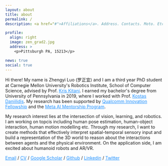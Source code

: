 ```yaml
---
layout: about
title: about
permalink: /
description: <a href="#">Affiliations</a>. Address. Contacts. Moto. Etc.

profile:
  align: right
  image: zen_grad2.jpg
  address: >
    <p>Pittsburgh PA, 15213</p>

news: true
social: true
---
```


Hi there! My name is Zhengyi Luo (罗正宜) and I am a third year PhD student at Carnegie Mellon University's Robotics Institute, School of Computer Science, advised by Prof. <a style="color:DodgerBlue" href="http://www.cs.cmu.edu/~kkitani/"><u>Kris Kitani</u></a>. I earned my bachelor's degree from University of Pennsylvania in 2019, where I worked with Prof. <a style="color:DodgerBlue" href="https://www.cis.upenn.edu/~kostas/"><u>Kostas Daniilidis</u></a>. My research has been supported by <a href="https://www.qualcomm.com/research/university-relations/innovation-fellowship/2022-north-america" style="color: DodgerBlue">Qualcomm Innovation Fellowship</a> and the <a href="https://www.cs.cmu.edu/afs/cs/project/careers/www/posters/MetaAI-PhDProgram22.pdf" style="color: DodgerBlue">Meta AI Mentorship Program</a>.


My research interest lies at the intersection of vision, learning, and robotics. I am working on topcis including human pose estimation, human-object interaction, human motion modelling etc. Through my research, I want to create methods that effectively interpret spatial-temporal sensory input and build a representation of the 3D world to reason about the interactions between agents and the physical environment. On the application side, I am excited about humanoid robots and AR/VR.


<div >

<a style="color:DodgerBlue" href="mailto:zluo2@cs.cmu.edu">Email</a>
/
<a style="color:DodgerBlue" href="assets/pdf/Zhengyi_Luo_CV.pdf">CV</a>
/
<a  style="color:DodgerBlue" href="https://scholar.google.com/citations?user=lHPTxGsAAAAJ&hl=en">Google Scholar</a>
/
<a  style="color:DodgerBlue" href="https://github.com/ZhengyiLuo">Github</a>
/
<a  style="color:DodgerBlue" href="https://www.linkedin.com/in/zhengyi-zen-luo-726156105/">Linkedin</a>
/
<a  style="color:DodgerBlue" href="https://twitter.com/zhengyiluo?lang=en">Twitter</a>

</div>
